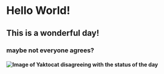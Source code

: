 # Hello World!
## This is a wonderful day!
### maybe not everyone agrees?
#### ![Image of Yaktocat disagreeing with the status of the day](https://octodex.github.com/images/yaktocat.png)
